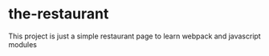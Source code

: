 # the-restaurant
This project is just a simple restaurant page to learn webpack and javascript modules
